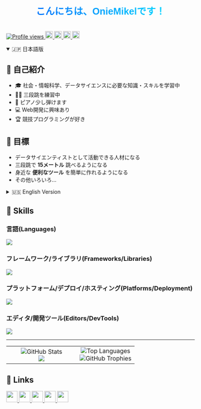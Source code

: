 <h1 align="center">
  <svg viewBox="0 0 800 100" xmlns="http://www.w3.org/2000/svg">
    <text x="50%" y="50%" text-anchor="middle" dominant-baseline="middle"
          font-size="40" font-family="Arial, sans-serif" fill="url(#grad)">
      こんにちは、OnieMikelです！
    </text>
    <defs>
      <linearGradient id="grad" x1="0%" y1="0%" x2="100%" y2="0%">
        <stop offset="0%" stop-color="#0073ff">
          <animate attributeName="stop-color"
                   values="#0073ff;#00ff55;#0073ff"
                   dur="6s" repeatCount="indefinite" />
        </stop>
        <stop offset="100%" stop-color="#00d5ff">
          <animate attributeName="stop-color"
                   values="#00d5ff;#0073ff;#00ff55"
                   dur="6s" repeatCount="indefinite" />
        </stop>
      </linearGradient>
    </defs>
  </svg>
</h1>

<p align="left">
  <a href="https://github.com/oniemikel/oniemikel/">
    <img src="https://komarev.com/ghpvc/?username=oniemikel" alt="Profile views" />
  </a>
  <a href="https://github.com/oniemikel">
    <img height="20" src="https://img.shields.io/github/followers/oniemikel?label=follow&logo=github&style=flat" />
  </a>
  <a href="https://stackoverflow.com/users/5720201/oniemikel">
    <img height="20" src="https://img.shields.io/stackexchange/stackoverflow/r/5720201?label=StackOverflow&logo=stack-overflow&style=flat" />
  </a>
  <a href="http://qiita.com/oniemikel">
    <img height="20" src="https://qiita-badge.apiapi.app/s/oniemikel/posts.svg" />
  </a>
  <a href="http://qiita.com/oniemikel">
    <img height="20" src="https://qiita-badge.apiapi.app/s/oniemikel/contributions.svg" />
  </a>
</p>

<details open>
<summary>🇯🇵 日本語版</summary>

## 👋 自己紹介
- 🎓 社会・情報科学、データサイエンスに必要な知識・スキルを学習中  
- 🏃‍♂️ 三段跳を練習中  
- 🎹 ピアノ少し弾けます  
- 💻 Web開発に興味あり  
- 🏆 競技プログラミングが好き

## 🌱 目標
- データサイエンティストとして活動できる人材になる  
- 三段跳で **15メートル** 跳べるようになる  
- 身近な **便利なツール** を簡単に作れるようになる  
- その他いろいろ…

</details>

<details>

<summary>🇺🇸 English Version</summary>

## 👋 About Me
- 🎓 Learning **social & information sciences** and skills needed for **data science**  
- 🏃‍♂️ Practicing **triple jump**  
- 🎹 Play a little **piano**  
- 💻 Interested in **Web Development**  
- 🏆 Passionate about **Competitive Programming**

## 🌱 Goals
- Become a **data scientist** capable of practical work  
- Jump **15 meters in triple jump**  
- Create **useful tools** easily for daily life  
- And more…

</details>


## 🚀 Skills
### 言語(Languages)
<p align="left">
  <img src="https://skillicons.dev/icons?i=python,html,js,css,ts,latex" />
</p>

### フレームワーク/ライブラリ(Frameworks/Libraries)
<p align="left">
  <img src="https://skillicons.dev/icons?i=react,nextjs,tailwind" />
</p>

### プラットフォーム/デプロイ/ホスティング(Platforms/Deployment)
<p align="left">
  <img src="https://skillicons.dev/icons?i=vercel,nodejs" />
</p>

### エディタ/開発ツール(Editors/DevTools)
<p align="left">
  <img src="https://skillicons.dev/icons?i=vscode,figma,git,github" />
</p>

---

<table width="100%" border="0" cellspacing="0" cellpadding="0">
  <tr>
    <td width="55%" align="center">
      <img src="https://github-readme-stats-oniemikel.vercel.app/api?username=oniemikel&theme=algolia&show_icons=true&mode=weekly&coun_private=true&include_all_commits=true" alt="GitHub Stats" />
      <br/>
      <img src="https://github-readme-streak-stats-oniemikel.vercel.app?user=oniemikel&theme=github-dark&border_radius=6&mode=weekly&fire=E95353&border=FFFFFF&stroke=FFFFFF&ring=3B82FF&dates=3672FF" />
    </td>
    <td width="54%" align="center">
      <img src="https://github-readme-stats-oniemikel.vercel.app/api/top-langs?username=oniemikel&show_icons=true&locale=en&theme=github_dark&count_private=true&include_all_commits=true" alt="Top Languages" />
      <br/>
      <img src="https://github-profile-trophy.vercel.app/?username=oniemikel&theme=algolia&margin-w=15&margin-h=15&column=3&rank=-C,-?" alt="GitHub Trophies" />
    </td>
  </tr>
</table>



## 🔗 Links

<p align="left">
  <a href="https://github.com/oniemikel">
    <img height="30" src="https://img.shields.io/github/followers/oniemikel?label=GitHub&logo=github&style=flat" />
  </a>
  <a href="https://qiita.com/oniemikel">
    <img height="30" src="https://img.shields.io/badge/Qiita-000000?style=flat&logo=qiita&logoColor=white" />
  </a>
  <a href="https://atcoder.jp/users/oniemikel">
    <img height="30" src="https://img.shields.io/badge/AtCoder-FF6600?style=flat&logo=atcoder&logoColor=white" />
  </a>
  <a href="https://scratch.mit.edu/users/oniemikel/">
    <img height="30" src="https://img.shields.io/badge/Scratch-FFCC00?style=flat&logo=scratch&logoColor=white" />
  </a>
  <a href="https://openprocessing.org/user/323950#activity">
    <img height="30" src="https://img.shields.io/badge/OpenProcessing-0000FF?style=flat&logo=processingfoundation&logoColor=white" />
  </a>
</p>
